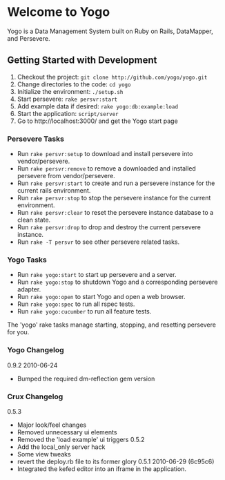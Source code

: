 # Welcome to Yogo

Yogo is a Data Management System built on Ruby on Rails, DataMapper, and Persevere.

## Getting Started with Development

1. Checkout the project:           `git clone http://github.com/yogo/yogo.git`
2. Change directories to the code: `cd yogo`
3. Initialize the environment:     `./setup.sh`
4. Start persevere:                `rake persvr:start`
5. Add example data if desired:    `rake yogo:db:example:load`
6. Start the application:          `script/server`
7. Go to http://localhost:3000/ and get the Yogo start page

### Persevere Tasks
- Run `rake persvr:setup` to download and install persevere into vendor/persevere.
- Run `rake persvr:remove` to remove a downloaded and installed persevere from vendor/persevere.
- Run `rake persvr:start` to create and run a persevere instance for the current rails environment.
- Run `rake persvr:stop` to stop the persevere instance for the current environment.
- Run `rake persvr:clear` to reset the persevere instance database to a clean state.
- Run `rake persvr:drop` to drop and destroy the current persevere instance.
- Run `rake -T persvr` to see other persevere related tasks.

### Yogo Tasks
- Run `rake yogo:start` to start up persevere and a server.
- Run `rake yogo:stop` to shutdown Yogo and a corresponding persevere adapter.
- Run `rake yogo:open` to start Yogo and open a web browser.
- Run `rake yogo:spec` to run all rspec tests.
- Run `rake yogo:cucumber` to run all feature tests.

The 'yogo' rake tasks manage starting, stopping, and resetting persevere for you.

### Yogo Changelog

0.9.2 2010-06-24
- Bumped the required dm-reflection gem version

### Crux Changelog

0.5.3
- Major look/feel changes
- Removed unnecessary ui elements
- Removed the 'load example' ui triggers
0.5.2 
- Add the local_only server hack
- Some view tweaks
- revert the deploy.rb file to its former glory
0.5.1 2010-06-29 (6c95c6)
- Integrated the kefed editor into an iframe in the application.
